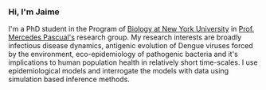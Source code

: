 ### Hi, I'm Jaime

I'm a PhD student in the Program of [Biology at New York University](https://as.nyu.edu/departments/biology.html) in [Prof. Mercedes Pascual's](https://as.nyu.edu/faculty/mercedes-pascual.html) research group. My research interests are broadly infectious disease dynamics, antigenic evolution of Dengue viruses forced by the environment, eco-epidemiology of pathogenic bacteria and it's implications to human population health in relatively short time-scales. I use epidemiological models and interrogate the models with data using simulation based inference methods.
